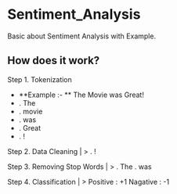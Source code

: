 # Sentiment_Analysis
Basic about Sentiment Analysis with Example.


## How does it work?

Step 1. Tokenization
- **Example :- ** The Movie was Great!
-    . The 
-    . movie
-    . was
-    . Great
-    . !
     
     
Step 2. Data Cleaning | >  . ! 

Step 3. Removing Stop Words | >  . The  . was

Step 4. Classification | > 
Positive : +1
Nagative : -1
